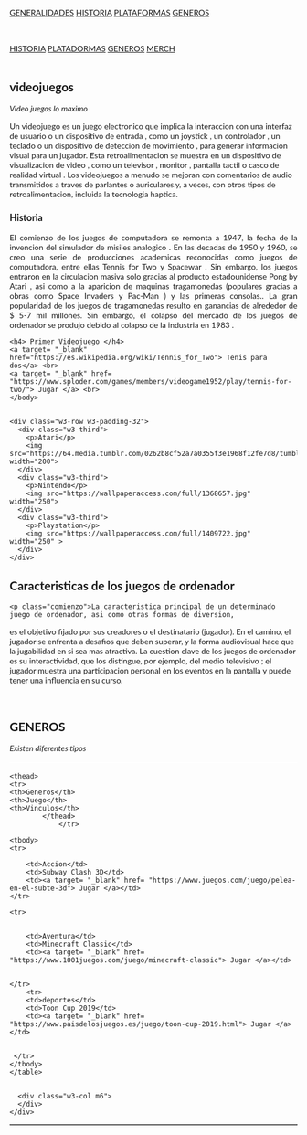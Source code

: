 <!DOCTYPE html>
<html lang="en">
<title> Videogames </title>
<meta charset="UTF-8">
<meta name="viewport" content="width=device-width, initial-scale=1">
<link rel="stylesheet" href="https://www.w3schools.com/w3css/4/w3.css">
<link rel="stylesheet" href="https://fonts.googleapis.com/css?family=Lato">
<link rel="stylesheet" href="https://cdnjs.cloudflare.com/ajax/libs/font-awesome/4.7.0/css/font-awesome.min.css">
<style>
body {font-family: "Lato", sans-serif}
.mySlides {display: none}
</style>
<body>
<div class="w3-top">
  <div class="w3-bar w3-black w3-card">
    <a class="w3-bar-item w3-button w3-padding-large w3-hide-medium w3-hide-large w3-right" href="javascript:void(0)" onclick="myFunction()" title="Toggle Navigation Menu"><i class="fa fa-bars"></i></a>
    <a href="#" class="w3-bar-item w3-button w3-padding-large">GENERALIDADES</a>
    <a href="#band" class="w3-bar-item w3-button w3-padding-large w3-hide-small">HISTORIA</a>
    <a href="#tour" class="w3-bar-item w3-button w3-padding-large w3-hide-small">PLATAFORMAS</a>
    <a href="#contact" class="w3-bar-item w3-button w3-padding-large w3-hide-small">GENEROS</a>
    <div class="w3-dropdown-hover w3-hide-small">
     
   </div>
</div>
    <a href="javascript:void(0)" class="w3-padding-large w3-hover-red w3-hide-small w3-right"><i class="fa fa-search"></i></a>
  </div>
</div>




<div id="navDemo" class="w3-bar-block w3-black w3-hide w3-hide-large w3-hide-medium w3-top" style="margin-top:46px">
  <a href="#band" class="w3-bar-item w3-button w3-padding-large" onclick="myFunction()">HISTORIA</a>
  <a href="#tour" class="w3-bar-item w3-button w3-padding-large" onclick="myFunction()">PLATADORMAS</a>
  <a href="#contact" class="w3-bar-item w3-button w3-padding-large" onclick="myFunction()">GENEROS</a>
  <a href="#" class="w3-bar-item w3-button w3-padding-large" onclick="myFunction()">MERCH</a>
</div>


<div class="w3-content" style="max-width:2000px;margin-top:46px">




  <div class="mySlides w3-display-container w3-center">
    <img src="https://1000marcas.net/wp-content/uploads/2020/03/Atari-Logo.png">  
    <div class="w3-display-bottommiddle w3-container w3-text-white w3-padding-32 w3-hide-small">
      <h3>atari</h3> 
      <p><b>primera consola</b></p> 
    </div>
  </div>



 <div class="mySlides w3-display-container w3-center">
    <img src="https://upload.wikimedia.org/wikipedia/commons/thumb/b/b3/Nintendo_red_logo.svg/1024px-Nintendo_red_logo.svg.png">
    <div class="w3-display-bottommiddle w3-container w3-text-white w3-padding-32 w3-hide-small">
      <h3>nintendo</h3> 
      <p><b> segunda consola.</b></p> 
    </div>
  </div>




<div class="mySlides w3-display-container w3-center">
    <img src="https://upload.wikimedia.org/wikipedia/commons/thumb/4/4e/Playstation_logo_colour.svg/788px-Playstation_logo_colour.svg.png"> 
    <div class="w3-display-bottommiddle w3-container w3-text-white w3-padding-32 w3-hide-small">
      <h3>play station </h3>  
      <p><b>tercera consola .</b></p>       
    </div>
  </div>






  <div class="w3-container w3-content w3-center w3-padding-64" style="max-width:800px" id="band">
    <h2 class="w3-wide">videojuegos</h2> 
    <p class="w3-opacity"><i>Video juegos lo maximo </i></p> 
    <p class="w3-justify"> Un videojuego es un juego electronico que implica la interaccion con una interfaz de usuario  
o un dispositivo de entrada , como un joystick , un controlador , un teclado o un dispositivo de deteccion 
de movimiento , para generar informacion visual para un jugador. Esta retroalimentacion se muestra en un 
dispositivo de visualizacion de video , como un televisor , monitor , pantalla tactil o casco de realidad 
virtual . Los videojuegos a menudo se mejoran con comentarios de audio transmitidos a traves de parlantes 
o auriculares.y, a veces, con otros tipos de retroalimentacion, incluida la tecnologia haptica.</p> 


<style> 
.comienzo{text-align:justify;}
table {border-spacing: 5px;}
#gene, th, td {
  border: 1px solid white;
  border-collapse: collapse; text-align:justify;}

</style>


<h3> Historia	</h3>
	<p class="comienzo">El comienzo de los juegos de computadora se remonta a 1947, la fecha de la invencion del simulador de 
 misiles analogico . En las decadas de 1950 y 1960, se creo una serie de producciones academicas reconocidas como 
 juegos de computadora, entre ellas Tennis for Two y Spacewar . Sin embargo, los juegos entraron en la circulacion 
masiva solo gracias al producto estadounidense Pong by Atari , asi como a la aparicion de maquinas tragamonedas 
 (populares gracias a obras como Space Invaders y Pac-Man ) y las primeras consolas.. La gran popularidad de los 
juegos de tragamonedas resulto en ganancias de alrededor de $ 5-7 mil millones. Sin embargo, el colapso del mercado 
 de los juegos de ordenador se produjo debido al colapso de la industria en 1983  .</p>
	
	
	<h4> Primer Videojuego </h4>
	<a target= "_blank" href="https://es.wikipedia.org/wiki/Tennis_for_Two"> Tenis para dos</a> <br> 
	<a target= "_blank" href= "https://www.sploder.com/games/members/videogame1952/play/tennis-for-two/"> Jugar </a> <br> 
	</body>


    <div class="w3-row w3-padding-32">
      <div class="w3-third">
        <p>Atari</p> 
        <img src="https://64.media.tumblr.com/0262b8cf52a7a0355f3e1968f12fe7d8/tumblr_n1vfeoq4je1s335jfo1_r2_500.gifv" width="200"> 
      </div>
      <div class="w3-third">
        <p>Nintendo</p> 
        <img src="https://wallpaperaccess.com/full/1368657.jpg" width="250"> 
      </div>
      <div class="w3-third">
        <p>Playstation</p>  
        <img src="https://wallpaperaccess.com/full/1409722.jpg" width="250" > 
      </div>
    </div>
  </div>




  <div class="w3-black" id="tour">
    <div class="w3-container w3-content w3-padding-64" style="max-width:800px">
      <h2 class="w3-wide w3-center">Caracteristicas de los juegos de ordenador </h2>
   
	<p class="comienzo">La caracteristica principal de un determinado juego de ordenador, asi como otras formas de diversion,
 es el objetivo fijado por sus creadores o el destinatario (jugador). En el camino, el jugador se enfrenta 
a desafios que deben superar, y la forma audiovisual hace que la jugabilidad en si sea mas atractiva.
 La cuestion clave de los juegos de ordenador es su interactividad, que los distingue, por ejemplo, del medio televisivo 
 ; el jugador muestra una participacion personal en los eventos en la pantalla y puede tener una influencia en su curso. </p> <br> 



<div class="w3-container w3-content w3-padding-64" style="max-width:800px" id="contact">
    <h2 class="w3-wide w3-center">GENEROS</h2>
    <p class="w3-opacity w3-center"><i> Existen diferentes tipos </i></p>
    <div class="w3-row w3-padding-32">
      <div class="w3-col m6 w3-large w3-margin-bottom">
      </div>

<table id="gene">
 <div style="text-align:center;">
	<table border="1" style="margin: 0 auto;">



	<thead>
	<tr>
	<th>Generos</th>
	<th>Juego</th>
	<th>Vinculos</th>
            </thead>
                </tr>

	<tbody>
	<tr>

		<td>Accion</td>
		<td>Subway Clash 3D</td>
		<td><a target= "_blank" href= "https://www.juegos.com/juego/pelea-en-el-subte-3d"> Jugar </a></td>
	</tr>

	<tr>
	
	
		<td>Aventura</td>
		<td>Minecraft Classic</td>
		<td><a target= "_blank" href= "https://www.1001juegos.com/juego/minecraft-classic"> Jugar </a></td>


	</tr>
        <tr>
		<td>deportes</td>
		<td>Toon Cup 2019</td>
		<td><a target= "_blank" href= "https://www.paisdelosjuegos.es/juego/toon-cup-2019.html"> Jugar </a></td>


	 </tr>
    </tbody>
    </table>
        
	
      <div class="w3-col m6">
      </div>
    </div>
  </div>  
</body>
    
</html>
    


     

    


     
